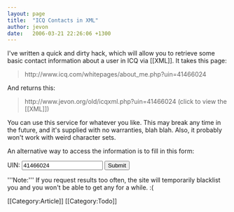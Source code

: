 ```yaml
---
layout: page
title:  "ICQ Contacts in XML"
author: jevon
date:   2006-03-21 22:26:06 +1300
---
```


I've written a quick and dirty hack, which will allow you to retrieve some basic contact information about a user in ICQ via [[XML]]. It takes this page:
<blockquote>http://www.icq.com/whitepages/about_me.php?uin=41466024</blockquote>
And returns this: 
<blockquote>http://www.jevon.org/old/icqxml.php?uin=41466024 (click to view the [[XML]])</blockquote>
You can use this service for whatever you like. This may break any time in the future, and it's supplied with no warranties, blah blah. Also, it probably won't work with weird character sets.

An alternative way to access the information is to fill in this form:
<form class="siteForm" action="/old/icqxml.php" method="get">UIN: <input type="text" name="uin" value="41466024" size="20">
<input type="submit"></form>
'''Note:''' If you request results too often, the site will temporarily blacklist you and you won't be able to get any for a while. :(

[[Category:Article]]
[[Category:Todo]]